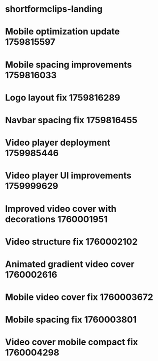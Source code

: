 # shortformclips-landing
# Mobile optimization update 1759815597
# Mobile spacing improvements 1759816033
# Logo layout fix 1759816289
# Navbar spacing fix 1759816455
# Video player deployment 1759985446
# Video player UI improvements 1759999629
# Improved video cover with decorations 1760001951
# Video structure fix 1760002102
# Animated gradient video cover 1760002616
# Mobile video cover fix 1760003672
# Mobile spacing fix 1760003801
# Video cover mobile compact fix 1760004298
